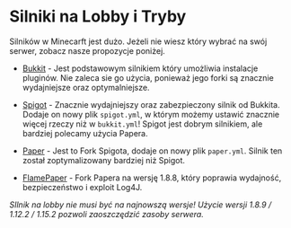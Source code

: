 # Silniki na Lobby i Tryby
Silników w Minecarft jest dużo. Jeżeli nie wiesz który wybrać na swój serwer, zobacz nasze propozycje poniżej.

- [Bukkit](https://serverjars.com/more/bukkit) - Jest podstawowym silnikiem który umożliwia instalacje pluginów. Nie zaleca sie go użycia, ponieważ jego forki są znacznie wydajniejsze oraz optymalniejsze.

- [Spigot](https://serverjars.com/more/spigot) - Znacznie wydajniejszy oraz zabezpieczony silnik od Bukkita. Dodaje on nowy plik `spigot.yml`, w którym możemy ustawić znacznie więcej rzeczy niż w `bukkit.yml`! Spigot jest dobrym silnikiem, ale bardziej polecamy użycia Papera.

- [Paper](https://papermc.io) - Jest to Fork Spigota, dodaje on nowy plik `paper.yml`. Silnik ten został zoptymalizowany bardziej niż Spigot. 

- [FlamePaper](https://github.com/2lstudios-mc/FlamePaper/releases) - Fork Papera na wersję 1.8.8, który poprawia wydajność, bezpieczeństwo i exploit Log4J.


*SIlnik na lobby nie musi być na najnowszą wersje! Użycie wersji 1.8.9 / 1.12.2 / 1.15.2 pozwoli zaoszczędzić zasoby serwera.*
